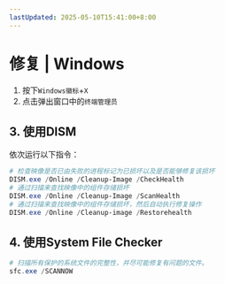 ```yaml
---
lastUpdated: 2025-05-10T15:41:00+8:00
---
```


# 修复 | Windows

1. 按下```Windows徽标```+```X```
2. 点击弹出窗口中的```终端管理员```

## 3. 使用DISM

依次运行以下指令：

```powershell
# 检查映像是否已由失败的进程标记为已损坏以及是否能够修复该损坏
DISM.exe /Online /Cleanup-Image /CheckHealth
# 通过扫描来查找映像中的组件存储损坏
DISM.exe /Online /Cleanup-Image /ScanHealth
# 通过扫描来查找映像中的组件存储损坏，然后自动执行修复操作
DISM.exe /Online /Cleanup-image /Restorehealth
```

## 4. 使用System File Checker

```powershell
# 扫描所有保护的系统文件的完整性，并尽可能修复有问题的文件。
sfc.exe /SCANNOW
```
